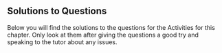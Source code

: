 
## Solutions to Questions



Below you will find the solutions to the questions for the Activities for this chapter. Only look at them after giving the questions a good try and speaking to the tutor about any issues.
